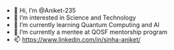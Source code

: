 - 👋 Hi, I’m @Aniket-235
- 👀 I’m interested in Science and Technology
- 🌱 I’m currently learning Quantum Computing and AI
- 💞️ I’m currently a mentee at QOSF mentorship program
- 📫 https://www.linkedin.com/in/sinha-aniket/

<!---
Aniket-235/Aniket-235 is a ✨ special ✨ repository because its `README.md` (this file) appears on your GitHub profile.
You can click the Preview link to take a look at your changes.
--->
